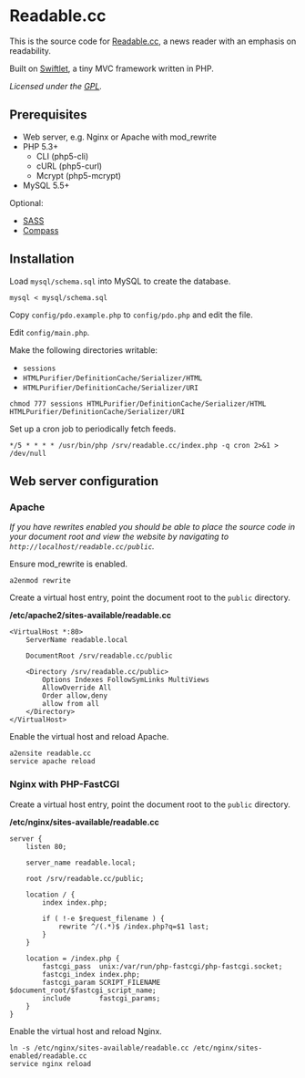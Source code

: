 Readable.cc
===========

This is the source code for [Readable.cc](http://readable.cc), a news reader with an emphasis on readability.

Built on [Swiftlet](http://swiftlet.org), a tiny MVC framework written in PHP.

*Licensed under the [GPL](http://opensource.org/licenses/gpl-3.0.html).*


Prerequisites
-------------

* Web server, e.g. Nginx or Apache with mod_rewrite
* PHP 5.3+
	* CLI (php5-cli)
	* cURL (php5-curl)
	* Mcrypt (php5-mcrypt)
* MySQL 5.5+

Optional:

* [SASS](http://sass-lang.com)
* [Compass](http://compass-style.org)


Installation
------------

Load `mysql/schema.sql` into MySQL to create the database.

```shell
mysql < mysql/schema.sql
```

Copy `config/pdo.example.php` to `config/pdo.php` and edit the file.

Edit `config/main.php`.

Make the following directories writable:

* `sessions`
* `HTMLPurifier/DefinitionCache/Serializer/HTML`
* `HTMLPurifier/DefinitionCache/Serializer/URI`

```shell
chmod 777 sessions HTMLPurifier/DefinitionCache/Serializer/HTML HTMLPurifier/DefinitionCache/Serializer/URI
```

Set up a cron job to periodically fetch feeds.

```shell
*/5 * * * * /usr/bin/php /srv/readable.cc/index.php -q cron 2>&1 > /dev/null
```

Web server configuration
------------------------

### Apache

*If you have rewrites enabled you should be able to place the source code in your document root and
view the website by navigating to `http://localhost/readable.cc/public`.*

Ensure mod\_rewrite is enabled.

```shell
a2enmod rewrite
```

Create a virtual host entry, point the document root to the `public` directory.

**/etc/apache2/sites-available/readable.cc**

```apacheconf
<VirtualHost *:80>
	ServerName readable.local

	DocumentRoot /srv/readable.cc/public

	<Directory /srv/readable.cc/public>
		Options Indexes FollowSymLinks MultiViews
		AllowOverride All
		Order allow,deny
		allow from all
	</Directory>
</VirtualHost>
```

Enable the virtual host and reload Apache.

```shell
a2ensite readable.cc
service apache reload
```


### Nginx with PHP-FastCGI

Create a virtual host entry, point the document root to the `public` directory.

**/etc/nginx/sites-available/readable.cc**

```nginx
server {
	listen 80;

	server_name readable.local;

	root /srv/readable.cc/public;

	location / {
		index index.php;

		if ( !-e $request_filename ) {
			rewrite ^/(.*)$ /index.php?q=$1 last;
		}
	}

	location = /index.php {
		fastcgi_pass  unix:/var/run/php-fastcgi/php-fastcgi.socket;
		fastcgi_index index.php;
		fastcgi_param SCRIPT_FILENAME $document_root/$fastcgi_script_name;
		include       fastcgi_params;
	}
}
```

Enable the virtual host and reload Nginx.

```shell
ln -s /etc/nginx/sites-available/readable.cc /etc/nginx/sites-enabled/readable.cc
service nginx reload
```
